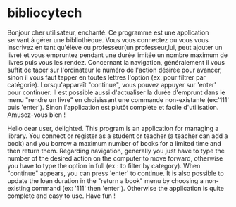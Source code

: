 # bibliocytech

Bonjour cher utilisateur, enchanté.
Ce programme est une application servant à gérer une bibliothèque.
Vous vous connectez ou vous vous inscrivez en tant qu'élève ou professeur(un professeur,lui, peut ajouter un livre) et vous empruntez pendant une durée limitée un nombre maximum de livres puis vous les rendez.
Concernant la navigation, généralement il vous suffit de taper sur l'ordinateur le numéro de l'action désirée pour avancer, sinon il vous faut tapper en toutes lettres l'option (ex: pour filtrer par catégorie). Lorsqu'apparaît "continue", vous pouvez appuyer sur 'enter' pour continuer. Il est possible aussi d'actualiser la durée d'emprunt dans le menu "rendre un livre" en choisissant une commande non-existante (ex:'111' puis 'enter').
Sinon l'application est plutôt complète et facile d'utilisation.
Amusez-vous bien !


Hello dear user, delighted.
This program is an application for managing a library.
You connect or register as a student or teacher (a teacher can add a book) and you borrow a maximum number of books for a limited time and then return them.
Regarding navigation, generally you just have to type the number of the desired action on the computer to move forward, otherwise you have to type the option in full (ex : to filter by category). When "continue" appears, you can press 'enter' to continue. It is also possible to update the loan duration in the "return a book" menu by choosing a non-existing command (ex: '111' then 'enter').
Otherwise the application is quite complete and easy to use.
Have fun !
